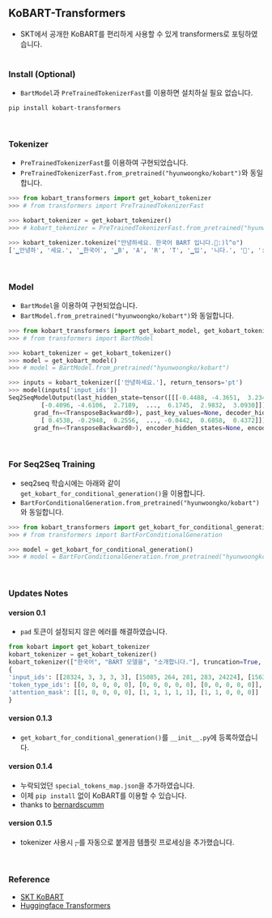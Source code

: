 ## KoBART-Transformers
- SKT에서 공개한 KoBART를 편리하게 사용할 수 있게 transformers로 포팅하였습니다.
<br><br>

### Install (Optional)
- `BartModel`과 `PreTrainedTokenizerFast`를 이용하면 설치하실 필요 없습니다.
```console
pip install kobart-transformers
```
<br>

### Tokenizer
- `PreTrainedTokenizerFast`를 이용하여 구현되었습니다.
- `PreTrainedTokenizerFast.from_pretrained("hyunwoongko/kobart")`와 동일합니다.
```python
>>> from kobart_transformers import get_kobart_tokenizer
>>> # from transformers import PreTrainedTokenizerFast

>>> kobart_tokenizer = get_kobart_tokenizer()
>>> # kobart_tokenizer = PreTrainedTokenizerFast.from_pretrained("hyunwoongko/kobart")

>>> kobart_tokenizer.tokenize("안녕하세요. 한국어 BART 입니다.🤣:)l^o")
['▁안녕하', '세요.', '▁한국어', '▁B', 'A', 'R', 'T', '▁입', '니다.', '🤣', ':)', 'l^o']
```
<br>

### Model
- `BartModel`을 이용하여 구현되었습니다.
- `BartModel.from_pretrained("hyunwoongko/kobart")`와 동일합니다.
```python
>>> from kobart_transformers import get_kobart_model, get_kobart_tokenizer
>>> # from transformers import BartModel

>>> kobart_tokenizer = get_kobart_tokenizer()
>>> model = get_kobart_model()
>>> # model = BartModel.from_pretrained("hyunwoongko/kobart")

>>> inputs = kobart_tokenizer(['안녕하세요.'], return_tensors='pt')
>>> model(inputs['input_ids'])
Seq2SeqModelOutput(last_hidden_state=tensor([[[-0.4488, -4.3651,  3.2349,  ...,  5.8916,  4.0497,  3.5468],
         [-0.4096, -4.6106,  2.7189,  ...,  6.1745,  2.9832,  3.0930]]],
       grad_fn=<TransposeBackward0>), past_key_values=None, decoder_hidden_states=None, decoder_attentions=None, cross_attentions=None, encoder_last_hidden_state=tensor([[[ 0.4624, -0.2475,  0.0902,  ...,  0.1127,  0.6529,  0.2203],
         [ 0.4538, -0.2948,  0.2556,  ..., -0.0442,  0.6858,  0.4372]]],
       grad_fn=<TransposeBackward0>), encoder_hidden_states=None, encoder_attentions=None)
```
<br>

### For Seq2Seq Training
- seq2seq 학습시에는 아래와 같이 `get_kobart_for_conditional_generation()`을 이용합니다.
- `BartForConditionalGeneration.from_pretrained("hyunwoongko/kobart")`와 동일합니다.
```python
>>> from kobart_transformers import get_kobart_for_conditional_generation
>>> # from transformers import BartForConditionalGeneration

>>> model = get_kobart_for_conditional_generation()
>>> # model = BartForConditionalGeneration.from_pretrained("hyunwoongko/kobart")
```
<br>

### Updates Notes
#### version 0.1
- `pad` 토큰이 설정되지 않은 에러를 해결하였습니다.
```python
from kobart import get_kobart_tokenizer
kobart_tokenizer = get_kobart_tokenizer()
kobart_tokenizer(["한국어", "BART 모델을", "소개합니다."], truncation=True, padding=True)
{
'input_ids': [[28324, 3, 3, 3, 3], [15085, 264, 281, 283, 24224], [15630, 20357, 3, 3, 3]], 
'token_type_ids': [[0, 0, 0, 0, 0], [0, 0, 0, 0, 0], [0, 0, 0, 0, 0]], 
'attention_mask': [[1, 0, 0, 0, 0], [1, 1, 1, 1, 1], [1, 1, 0, 0, 0]]
}
```
#### version 0.1.3
- `get_kobart_for_conditional_generation()`를 `__init__.py`에 등록하였습니다.

#### version 0.1.4
- 누락되었던 `special_tokens_map.json`을 추가하였습니다.
- 이제 `pip install` 없이 KoBART를 이용할 수 있습니다.
- thanks to [bernardscumm](https://github.com/bernardscumm)

#### version 0.1.5
- tokenizer 사용시 <s>, </s>를 자동으로 붙게끔 템플릿 프로세싱을 추가했습니다.

<br>

### Reference
- [SKT KoBART](https://github.com/SKT-AI/KoBART)
- [Huggingface Transformers](https://github.com/huggingface/transformers)
